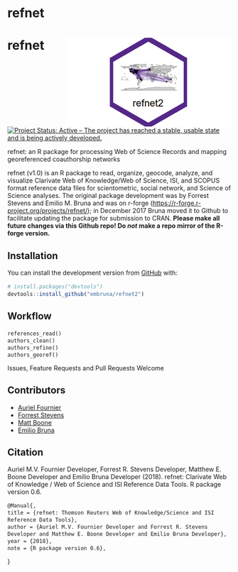 # refnet


# refnet <img src="man/figures/refnethex.png" height="200" align="right">

[![Project Status: Active – The project has reached a stable, usable state and is being actively developed.](http://www.repostatus.org/badges/latest/active.svg)](http://www.repostatus.org/#active)

refnet: an R package for processing Web of Science Records and mapping georeferenced coauthorship networks

refnet (v1.0) is an R package to read, organize, geocode, analyze, and visualize Clarivate Web of Knowledge/Web of Science, ISI, and SCOPUS format reference data files for scientometric, social network, and Science of Science analyses. The original package development was by Forrest Stevens and Emilio M. Bruna and was on r-forge (https://r-forge.r-project.org/projects/refnet/); in December 2017 Bruna moved it to Github to facilitate updating the package for submission to CRAN.  <b>Please make all future changes via this Github repo! Do *not* make a repo mirror of the R-forge version.</b> 

## Installation

You can install the development version from [GitHub](https://github.com/) with:

``` r
# install.packages("devtools")
devtools::install_github("embruna/refnet2")
```

## Workflow

```{r example, eval=FALSE}
references_read()
authors_clean()
authors_refine()
authors_georef()
```

Issues, Feature Requests and Pull Requests Welcome


## Contributors
* [Auriel Fournier](https://github.com/aurielfournier)
* [Forrest Stevens](http://forreststevens.com/teaching/research.html)
* [Matt Boone](https://github.com/birderboone)
* [Emilio Bruna](https://github.com/embruna)


## Citation

Auriel M.V. Fournier Developer, Forrest R.
  Stevens Developer, Matthew E. Boone Developer
  and Emilio Bruna Developer (2018). refnet:
  Clarivate Web of Knowledge / Web of Science and
  ISI Reference Data Tools. R package version
  0.6.
  
    @Manual{,
    title = {refnet: Thomson Reuters Web of Knowledge/Science and ISI Reference Data Tools},
    author = {Auriel M.V. Fournier Developer and Forrest R. Stevens Developer and Matthew E. Boone Developer and Emilio Bruna Developer},
    year = {2018},
    note = {R package version 0.6},
  }
